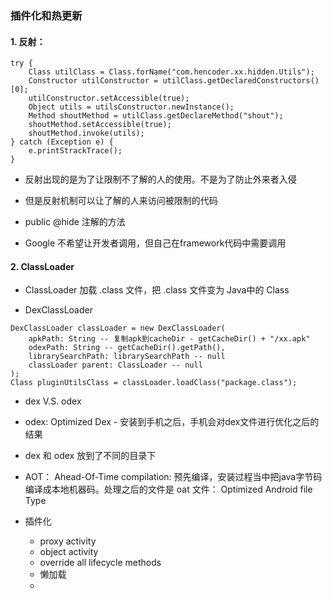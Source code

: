 ### 插件化和热更新

#### 1. 反射：

```
try {
	Class utilClass = Class.forName("com.hencoder.xx.hidden.Utils");
	Constructor utilConstructor = utilClass.getDeclaredConstructors()[0];
	utilConstructor.setAccessible(true);
	Object utils = utilsConstructor.newInstance();
	Method shoutMethod = utilClass.getDeclareMethod("shout");
	shoutMethod.setAccessible(true);
	shoutMethod.invoke(utils);
} catch (Exception e) {
	e.printStrackTrace();
}
```

* 反射出现的是为了让限制不了解的人的使用。不是为了防止外来者入侵
* 但是反射机制可以让了解的人来访问被限制的代码

* public @hide 注解的方法
* Google 不希望让开发者调用，但自己在framework代码中需要调用


#### 2. ClassLoader

* ClassLoader 加载 .class 文件，把 .class 文件变为 Java中的 Class


* DexClassLoader

```
DexClassLoader classLoader = new DexClassLoader(
	apkPath: String -- 复制apk到cacheDir - getCacheDir() + "/xx.apk"
	odexPath: String -- getCacheDir().getPath(),
	librarySearchPath: librarySearchPath -- null
	classLoader parent: ClassLoader -- null
);
Class pluginUtilsClass = classLoader.loadClass("package.class");
```

* dex V.S. odex
* odex: Optimized Dex - 安装到手机之后，手机会对dex文件进行优化之后的结果
* dex 和 odex 放到了不同的目录下
* AOT： Ahead-Of-Time compilation: 预先编译，安装过程当中把java字节码编译成本地机器码。处理之后的文件是 oat 文件： Optimized Android file Type


* 插件化
	- proxy activity
	- object activity
	- override all lifecycle methods
	- 懒加载
	- 